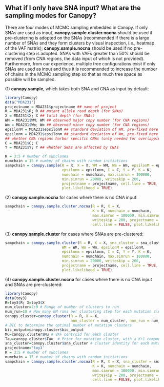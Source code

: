 ## **What if I only have SNA input? What are the sampling modes for Canopy?**
  
  There are four modes of MCMC sampling embedded in Canopy. If only SNAs are used as input, **canopy.sample.cluster.nocna** should be used if pre-clustering is adopted on the SNAs (recommended if there is a large number of SNAs and they form clusters by visual inspection, i.e., heatmap of the VAF matrix); **canopy.sample.nocna** should be used if no pre-clustering step is adopted. SNAs with VAFs greater than 50% should be removed (from CNA regions, the data input of which is not provided). Furthermore, from our experience, multiple tree configurations exist if only SNAs are used as input and thus it is recommended to increase the number of chains in the MCMC sampling step so that as much tree space as possible will be sampled.
  
  (1) **canopy.sample**, which takes both SNA and CNA as input by default:
```r
library(Canopy)
data("MDA231")
projectname = MDA231$projectname ## name of project
R = MDA231$R; R ## mutant allele read depth (for SNAs)
X = MDA231$X; X ## total depth (for SNAs)
WM = MDA231$WM; WM ## observed major copy number (for CNA regions)
Wm = MDA231$Wm; Wm ## observed minor copy number (for CNA regions)
epsilonM = MDA231$epsilonM ## standard deviation of WM, pre-fixed here
epsilonm = MDA231$epsilonm ## standard deviation of Wm, pre-fixed here
## whether CNA regions harbor specific CNAs (only needed for overlapping CNAs)
C = MDA231$C; C
Y = MDA231$Y; Y ## whether SNAs are affected by CNAs

K = 3:5 # number of subclones
numchain = 15 # number of chains with random initiations
sampchain = canopy.sample(R = R, X = X, WM = WM, Wm = Wm, epsilonM = epsilonM, 
                          epsilonm = epsilonm, C = C, Y = Y, K = K, 
                          numchain = numchain, max.simrun = 100000,
                          min.simrun = 20000, writeskip = 200,
                          projectname = projectname, cell.line = TRUE,
                          plot.likelihood = TRUE)
  ```
  
  (2) **canopy.sample.nocna** for cases where there is no CNA input:
```r
sampchain = canopy.sample.cluster.nocna(R = R, X = X,
                                        K = K, numchain = numchain, 
                                        max.simrun = 100000, min.simrun = 20000,
                                        writeskip = 200, projectname = projectname,
                                        cell.line = FALSE, plot.likelihood = TRUE)
```  
  
  (3) **canopy.sample.cluster** for cases where SNAs are pre-clustered:
```r
sampchain = canopy.sample.cluster(R = R, X = X, sna_cluster = sna_cluster, 
                          WM = WM, Wm = Wm, epsilonM = epsilonM, 
                          epsilonm = epsilonm, C = C, Y = Y, K = K, 
                          numchain = numchain, max.simrun = 100000,
                          min.simrun = 20000, writeskip = 200,
                          projectname = projectname, cell.line = TRUE,
                          plot.likelihood = TRUE)
```
  
  (4) **canopy.sample.cluster.nocna** for cases where there is no CNA input and SNAs are pre-clustered:
```r
library(Canopy)
data(toy3)
R=toy3$R; X=toy3$X
num_cluster=2:9 # Range of number of clusters to run
num_run=10 # How many EM runs per clustering step for each mutation cluster wave
canopy.cluster=canopy.cluster(R = R, X = X,
                              num_cluster = num_cluster, num_run = num_run)
# BIC to determine the optimal number of mutation clusters
bic_output=canopy.cluster$bic_output
Mu=canopy.cluster$Mu # VAF centroid for each cluster
Tau=canopy.cluster$Tau  # Prior for mutation cluster, with a K+1 component
sna_cluster=canopy.cluster$sna_cluster # cluster identity for each mutation
projectname='toy3'
K = 3:5 # number of subclones
numchain = 15 # number of chains with random initiations
sampchain = canopy.sample.cluster.nocna(R = R, X = X, sna_cluster = sna_cluster,
                                        K = K, numchain = numchain, 
                                        max.simrun = 100000, min.simrun = 20000,
                                        writeskip = 200, projectname = projectname,
                                        cell.line = FALSE, plot.likelihood = TRUE)
```
